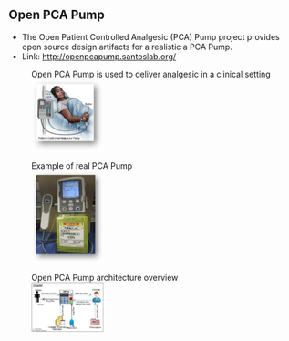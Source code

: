 ## Open PCA Pump

- The Open Patient Controlled Analgesic (PCA) Pump project provides open source design artifacts
for a realistic a PCA Pump. 
- Link: http://openpcapump.santoslab.org/

<figure>
<figcaption>Open PCA Pump is used to deliver analgesic in a clinical setting</figcaption>
  <img src="./Imagem1.jpg" width=30%>
</figure>

<figure>
<figcaption>Example of real PCA Pump</figcaption>
  <img src="./Imagem2.jpg" width=30%>
</figure>

<figure>
<figcaption>Open PCA Pump architecture overview</figcaption>
  <img src="./Imagem3.jpg" width=30%>
</figure>
